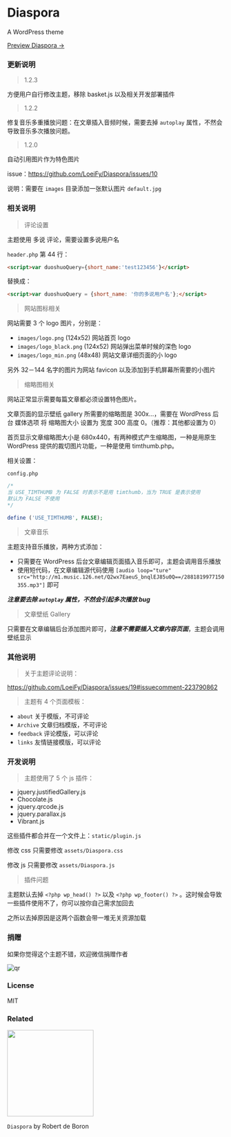 # Diaspora
A WordPress theme

[Preview Diaspora →](http://isujin.com)

### 更新说明

> 1.2.3

方便用户自行修改主题，移除 basket.js 以及相关开发部署插件

> 1.2.2

修复音乐多重播放问题：在文章插入音频时候，需要去掉 `autoplay` 属性，不然会导致音乐多次播放问题。

> 1.2.0

自动引用图片作为特色图片

issue：https://github.com/LoeiFy/Diaspora/issues/10

说明：需要在 `images` 目录添加一张默认图片 `default.jpg`

### 相关说明

> 评论设置

主题使用 多说 评论，需要设置多说用户名

`header.php` 第 44 行：

```html
<script>var duoshuoQuery={short_name:'test123456'}</script>
```

替换成：

```html
<script>var duoshuoQuery = {short_name: '你的多说用户名'};</script>
```

> 网站图标相关

网站需要 3 个 logo 图片，分别是：

- `images/logo.png` (124x52) 网站首页 logo
- `images/logo_black.png` (124x52) 网站弹出菜单时候的深色 logo
- `images/logo_min.png` (48x48) 网站文章详细页面的小 logo

另外 32－144 名字的图片为网站 favicon 以及添加到手机屏幕所需要的小图片

> 缩略图相关

网站正常显示需要每篇文章都必须设置特色图片。

文章页面的显示壁纸 gallery 所需要的缩略图是 300x...，需要在 WordPress 后台 媒体选项 将 缩略图大小 设置为 宽度 300 高度 0。（推荐：其他都设置为 0）

首页显示文章缩略图大小是 680x440，有两种模式产生缩略图，一种是用原生 WordPress 提供的裁切图片功能，一种是使用 timthumb.php。

相关设置：

`config.php` 

```php
/*
当 USE_TIMTHUMB 为 FALSE 时表示不是用 timthumb，当为 TRUE 是表示使用
默认为 FALSE 不使用
*/

define ('USE_TIMTHUMB', FALSE);
```

> 文章音乐

主题支持音乐播放，两种方式添加：

- 只需要在 WordPress 后台文章编辑页面插入音乐即可，主题会调用音乐播放
- 使用短代码，在文章编辑源代码使用 `[audio loop="ture" src="http://m1.music.126.net/Q2wx7EaeuS_bnqlEJ85u0Q==/2881819977150355.mp3"]` 即可

***注意要去除 `autoplay` 属性，不然会引起多次播放 bug***

> 文章壁纸 Gallery

只需要在文章编辑后台添加图片即可，***注意不需要插入文章内容页面***，主题会调用壁纸显示

### 其他说明

> 关于主题评论说明：

https://github.com/LoeiFy/Diaspora/issues/19#issuecomment-223790862

> 主题有 4 个页面模板：

- `about` 关于模版，不可评论
- `Archive` 文章归档模版，不可评论
- `feedback` 评论模版，可以评论
- `links` 友情链接模版，可以评论

### 开发说明

> 主题使用了 5 个 js 插件：

- jquery.justifiedGallery.js
- Chocolate.js
- jquery.qrcode.js
- jquery.parallax.js
- Vibrant.js

这些插件都合并在一个文件上：`static/plugin.js`

修改 css 只需要修改 `assets/Diaspora.css`

修改 js 只需要修改 `assets/Diaspora.js`

> 插件问题

主题默认去掉 `<?php wp_head() ?>` 以及 `<?php wp_footer() ?>` 。这时候会导致一些插件使用不了，你可以按你自己需求加回去

之所以去掉原因是这两个函数会带一堆无关资源加载

### 捐赠

如果你觉得这个主题不错，欢迎微信捐赠作者

![qr](https://cloud.githubusercontent.com/assets/2193211/15043958/e18cd400-1303-11e6-826f-e4495e210d11.jpg)

### License
MIT

### Related

<img src="https://cloud.githubusercontent.com/assets/2193211/15043747/08902c0c-1302-11e6-9a38-dcfa9daeec02.jpg" width="200" height="200" />

`Diaspora` by Robert de Boron
